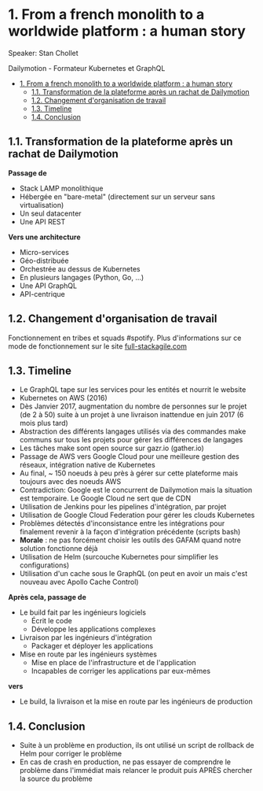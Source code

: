 # 1. From a french monolith to a worldwide platform : a human story

Speaker: Stan Chollet

Dailymotion - Formateur Kubernetes et GraphQL

<!-- TOC -->

- [1. From a french monolith to a worldwide platform : a human story](#1-from-a-french-monolith-to-a-worldwide-platform -a-human-story)
    - [1.1. Transformation de la plateforme après un rachat de Dailymotion](#11-transformation-de-la-plateforme-après-un-rachat-de-dailymotion)
    - [1.2. Changement d'organisation de travail](#12-changement-dorganisation-de-travail)
    - [1.3. Timeline](#13-timeline)
    - [1.4. Conclusion](#14-conclusion)

<!-- /TOC -->

## 1.1. Transformation de la plateforme après un rachat de Dailymotion

**Passage de**

- Stack LAMP monolithique
- Hébergée en "bare-metal" (directement sur un serveur sans virtualisation)
- Un seul datacenter
- Une API REST

**Vers une architecture**

- Micro-services
- Géo-distribuée
- Orchestrée au dessus de Kubernetes
- En plusieurs langages (Python, Go, ...)
- Une API GraphQL
- API-centrique

## 1.2. Changement d'organisation de travail

Fonctionnement en tribes et squads #spotify. Plus d'informations sur ce mode de fonctionnement sur le site [full-stackagile.com](http://www.full-stackagile.com/2016/02/14/team-organisation-squads-chapters-tribes-and-guilds/)

## 1.3. Timeline

- Le GraphQL tape sur les services pour les entités et nourrit le website
- Kubernetes on AWS (2016)
- Dès Janvier 2017, augmentation du nombre de personnes sur le projet (de 2 à 50) suite à un projet à une livraison inattendue en juin 2017 (6 mois plus tard)
- Abstraction des différents langages utilisés via des commandes make communs sur tous les projets pour gérer les différences de langages
- Les tâches make sont open source sur gazr.io (gather.io)
- Passage de AWS vers Google Cloud pour une meilleure gestion des réseaux, intégration native de Kubernetes
- Au final, ~ 150 noeuds à peu près à gérer sur cette plateforme mais toujours avec des noeuds AWS
- Contradiction: Google est le concurrent de Dailymotion mais la situation est temporaire. Le Google Cloud ne sert que de CDN
- Utilisation de Jenkins pour les pipelines d'intégration, par projet
- Utilisation de Google Cloud Federation pour gérer les clouds Kubernetes
- Problèmes détectés d'inconsistance entre les intégrations pour finalement revenir à la façon d'intégration précédente (scripts bash)
- **Morale** : ne pas forcément choisir les outils des GAFAM quand notre solution fonctionne déjà
- Utilisation de Helm (surcouche Kubernetes pour simplifier les configurations)
- Utilisation d'un cache sous le GraphQL (on peut en avoir un mais c'est nouveau avec Apollo Cache Control)

**Après cela, passage de**

- Le build fait par les ingénieurs logiciels
  - Écrit le code
  - Développe les applications complexes
- Livraison par les ingénieurs d'intégration
  - Packager et déployer les applications
- Mise en route par les ingénieurs systèmes
  - Mise en place de l'infrastructure et de l'application
  - Incapables de corriger les applications par eux-mêmes

**vers**

- Le build, la livraison et la mise en route par les ingénieurs de production

## 1.4. Conclusion

- Suite à un problème en production, ils ont utilisé un script de rollback de Helm pour corriger le problème
- En cas de crash en production, ne pas essayer de comprendre le problème dans l'immédiat mais relancer le produit puis APRÈS chercher la source du problème
